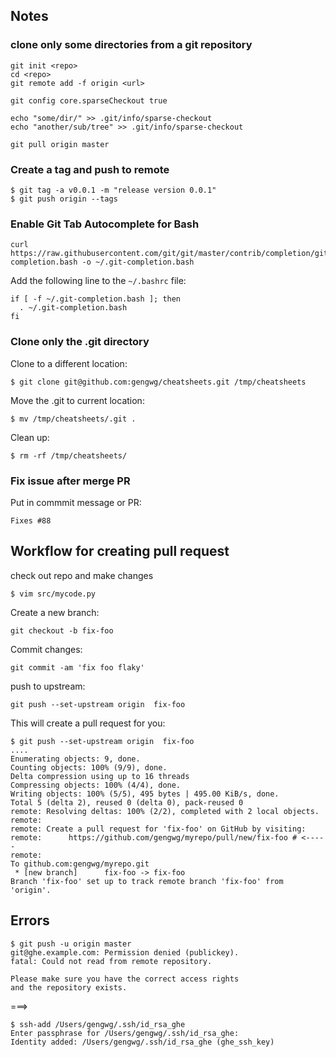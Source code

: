## Notes

### clone only some directories from a git repository

```
git init <repo>
cd <repo>
git remote add -f origin <url>

git config core.sparseCheckout true

echo "some/dir/" >> .git/info/sparse-checkout
echo "another/sub/tree" >> .git/info/sparse-checkout

git pull origin master
```

### Create a tag and push to remote

```
$ git tag -a v0.0.1 -m "release version 0.0.1"
$ git push origin --tags
```
### Enable Git Tab Autocomplete for Bash

```
curl https://raw.githubusercontent.com/git/git/master/contrib/completion/git-completion.bash -o ~/.git-completion.bash
```

Add the following line to the `~/.bashrc` file:

```
if [ -f ~/.git-completion.bash ]; then
  . ~/.git-completion.bash
fi
```

### Clone only the .git directory

Clone to a different location:

```
$ git clone git@github.com:gengwg/cheatsheets.git /tmp/cheatsheets
```

Move the .git to current location:

```
$ mv /tmp/cheatsheets/.git .
```

Clean up:

```
$ rm -rf /tmp/cheatsheets/
```

### Fix issue after merge PR

Put in commmit message or PR:

```
Fixes #88
```

## Workflow for creating pull request

check out repo and make changes

```
$ vim src/mycode.py
```

Create a new branch:

```
git checkout -b fix-foo
```

Commit changes:

```
git commit -am 'fix foo flaky'
```

push to upstream:

```
git push --set-upstream origin  fix-foo
```

This will create a pull request for you:

```
$ git push --set-upstream origin  fix-foo
....
Enumerating objects: 9, done.
Counting objects: 100% (9/9), done.
Delta compression using up to 16 threads
Compressing objects: 100% (4/4), done.
Writing objects: 100% (5/5), 495 bytes | 495.00 KiB/s, done.
Total 5 (delta 2), reused 0 (delta 0), pack-reused 0
remote: Resolving deltas: 100% (2/2), completed with 2 local objects.
remote:
remote: Create a pull request for 'fix-foo' on GitHub by visiting:
remote:      https://github.com/gengwg/myrepo/pull/new/fix-foo # <-----
remote:
To github.com:gengwg/myrepo.git
 * [new branch]      fix-foo -> fix-foo
Branch 'fix-foo' set up to track remote branch 'fix-foo' from 'origin'.
```



## Errors

```
$ git push -u origin master
git@ghe.example.com: Permission denied (publickey).
fatal: Could not read from remote repository.

Please make sure you have the correct access rights
and the repository exists.
```
===>

```
$ ssh-add /Users/gengwg/.ssh/id_rsa_ghe
Enter passphrase for /Users/gengwg/.ssh/id_rsa_ghe:
Identity added: /Users/gengwg/.ssh/id_rsa_ghe (ghe_ssh_key)
```


